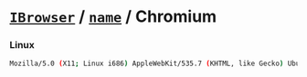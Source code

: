 # [`IBrowser`](/api/main/get-browser.md) / [`name`](../name.md) / Chromium

### Linux

```sh
Mozilla/5.0 (X11; Linux i686) AppleWebKit/535.7 (KHTML, like Gecko) Ubuntu/11.10 Chromium/16.0.912.21 Chrome/16.0.912.21 Safari/535.7
```